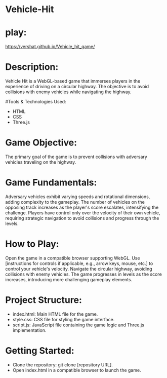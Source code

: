# Vehicle-Hit
# play:
https://vershat.github.io/Vehicle_hit_game/
# Description:
Vehicle Hit is a WebGL-based game that immerses players in the experience of driving on a circular highway. The objective is to avoid collisions with enemy vehicles while navigating the highway.

#Tools & Technologies Used:
- HTML
- CSS
- Three.js
  
# Game Objective:
The primary goal of the game is to prevent collisions with adversary vehicles traveling on the highway.

# Game Fundamentals:
Adversary vehicles exhibit varying speeds and rotational dimensions, adding complexity to the gameplay.
The number of vehicles on the opposing track increases as the player's score escalates, intensifying the challenge.
Players have control only over the velocity of their own vehicle, requiring strategic navigation to avoid collisions and progress through the levels.

# How to Play:
Open the game in a compatible browser supporting WebGL.
Use [instructions for controls if applicable, e.g., arrow keys, mouse, etc.] to control your vehicle's velocity.
Navigate the circular highway, avoiding collisions with enemy vehicles.
The game progresses in levels as the score increases, introducing more challenging gameplay elements.

# Project Structure:
* index.html: Main HTML file for the game.
* style.css: CSS file for styling the game interface.
* script.js: JavaScript file containing the game logic and Three.js implementation.

# Getting Started:
* Clone the repository: git clone [repository URL].
* Open index.html in a compatible browser to launch the game.

